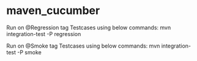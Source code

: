 # maven_cucumber

Run on @Regression tag Testcases using below commands:
mvn integration-test -P regression

Run on @Smoke tag Testcases using below commands: 
mvn integration-test -P smoke
